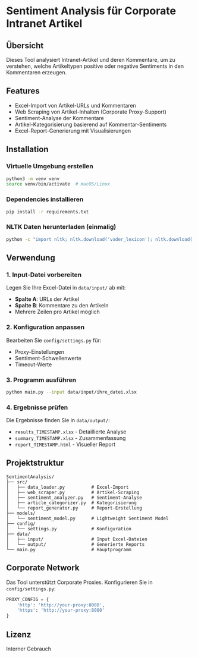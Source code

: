 # Sentiment Analysis für Corporate Intranet Artikel

## Übersicht
Dieses Tool analysiert Intranet-Artikel und deren Kommentare, um zu verstehen, welche Artikeltypen positive oder negative Sentiments in den Kommentaren erzeugen.

## Features
- Excel-Import von Artikel-URLs und Kommentaren
- Web Scraping von Artikel-Inhalten (Corporate Proxy-Support)
- Sentiment-Analyse der Kommentare
- Artikel-Kategorisierung basierend auf Kommentar-Sentiments
- Excel-Report-Generierung mit Visualisierungen

## Installation

### Virtuelle Umgebung erstellen
```bash
python3 -m venv venv
source venv/bin/activate  # macOS/Linux
```

### Dependencies installieren
```bash
pip install -r requirements.txt
```

### NLTK Daten herunterladen (einmalig)
```bash
python -c "import nltk; nltk.download('vader_lexicon'); nltk.download('punkt'); nltk.download('stopwords')"
```

## Verwendung

### 1. Input-Datei vorbereiten
Legen Sie Ihre Excel-Datei in `data/input/` ab mit:
- **Spalte A**: URLs der Artikel
- **Spalte B**: Kommentare zu den Artikeln
- Mehrere Zeilen pro Artikel möglich

### 2. Konfiguration anpassen
Bearbeiten Sie `config/settings.py` für:
- Proxy-Einstellungen
- Sentiment-Schwellenwerte
- Timeout-Werte

### 3. Programm ausführen
```bash
python main.py --input data/input/ihre_datei.xlsx
```

### 4. Ergebnisse prüfen
Die Ergebnisse finden Sie in `data/output/`:
- `results_TIMESTAMP.xlsx` - Detaillierte Analyse
- `summary_TIMESTAMP.xlsx` - Zusammenfassung
- `report_TIMESTAMP.html` - Visueller Report

## Projektstruktur
```
SentimentAnalysis/
├── src/
│   ├── data_loader.py          # Excel-Import
│   ├── web_scraper.py          # Artikel-Scraping
│   ├── sentiment_analyzer.py   # Sentiment-Analyse
│   ├── article_categorizer.py  # Kategorisierung
│   └── report_generator.py     # Report-Erstellung
├── models/
│   └── sentiment_model.py      # Lightweight Sentiment Model
├── config/
│   └── settings.py             # Konfiguration
├── data/
│   ├── input/                  # Input Excel-Dateien
│   └── output/                 # Generierte Reports
└── main.py                     # Hauptprogramm
```

## Corporate Network
Das Tool unterstützt Corporate Proxies. Konfigurieren Sie in `config/settings.py`:
```python
PROXY_CONFIG = {
    'http': 'http://your-proxy:8080',
    'https': 'http://your-proxy:8080'
}
```

## Lizenz
Interner Gebrauch
